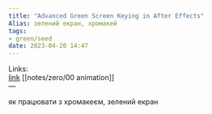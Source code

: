 ```yaml
---
title: "Advanced Green Screen Keying in After Effects"
Alias: зелений екран, хромакей
tags:
- green/seed
date: 2023-04-20 14:47
---
```

Links:  
[link](https://youtu.be/K-uOFPoIm6U)  [[notes/zero/00 animation]]  
—

як працювати з хромакеєм, зелений екран
